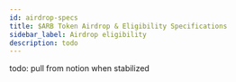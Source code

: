 ```yaml
---
id: airdrop-specs
title: $ARB Token Airdrop & Eligibility Specifications
sidebar_label: Airdrop eligibility
description: todo
---
```


todo: pull from notion when stabilized